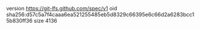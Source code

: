 version https://git-lfs.github.com/spec/v1
oid sha256:d57c5a7f4caaa6ea521255485eb5d8329c66395e6c66d2a6283bcc15b830ff36
size 4136
